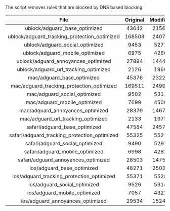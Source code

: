 The script removes rules that are blocked by DNS based blocking.


| File | Original | Modified |
|:----:|:-----:|:-----:|
| ublock/adguard_base_optimized | 43642 | 21567 |
| ublock/adguard_tracking_protection_optimized | 168508 | 24077 |
| ublock/adguard_social_optimized | 9453 | 5271 |
| ublock/adguard_mobile_optimized | 6975 | 4260 |
| ublock/adguard_annoyances_optimized | 27894 | 14442 |
| ublock/adguard_url_tracking_optimized | 2126 | 1966 |
| mac/adguard_base_optimized | 45376 | 23222 |
| mac/adguard_tracking_protection_optimized | 169511 | 24990 |
| mac/adguard_social_optimized | 9502 | 5311 |
| mac/adguard_mobile_optimized | 7699 | 4500 |
| mac/adguard_annoyances_optimized | 28379 | 14678 |
| mac/adguard_url_tracking_optimized | 2133 | 1973 |
| safari/adguard_base_optimized | 47584 | 24577 |
| safari/adguard_tracking_protection_optimized | 55325 | 5521 |
| safari/adguard_social_optimized | 9490 | 5297 |
| safari/adguard_mobile_optimized | 6998 | 4281 |
| safari/adguard_annoyances_optimized | 28503 | 14755 |
| ios/adguard_base_optimized | 48271 | 25037 |
| ios/adguard_tracking_protection_optimized | 55371 | 5528 |
| ios/adguard_social_optimized | 9526 | 5314 |
| ios/adguard_mobile_optimized | 7057 | 4322 |
| ios/adguard_annoyances_optimized | 29534 | 15248 |